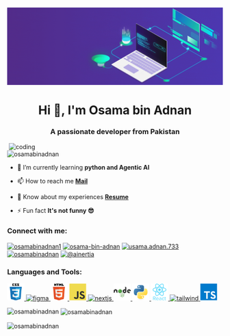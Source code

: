 ![logo](https://github.com/OsamabinAdnan/OsamabinAdnan/blob/main/header.gif)

<h1 align="center">Hi 👋, I'm Osama bin Adnan</h1>
<h3 align="center">A passionate developer from Pakistan</h3>

<img align="right" alt="coding" width="500" src="https://camo.githubusercontent.com/4d9f5ecceb711eec6e2018f38a5677dc657c9738d4a65ba3b928c41c0a45b439/68747470733a2f2f6d69726f2e6d656469756d2e636f6d2f6d61782f313336302f302a37513379765349765f7430696f4a2d5a2e676966">


<p align="left"> <img src="https://komarev.com/ghpvc/?username=osamabinadnan&label=Profile%20views&color=0e75b6&style=flat" alt="osamabinadnan" /> </p>

- 🌱 I’m currently learning **python and Agentic AI**

- 📫 How to reach me [**Mail**](imosamabinadnan@gmail.com)

- 📄 Know about my experiences [**Resume**](https://drive.google.com/file/d/1FXcpjhG8j1iSw367Kc0X4NltCXGJZpPl/view)

- ⚡ Fun fact **It's not funny 😎**

<h3 align="left">Connect with me:</h3>
<p align="left">
  <a href="https://twitter.com/osamabinadnan1" target="blank"><img align="center" src="https://raw.githubusercontent.com/rahuldkjain/github-profile-readme-generator/master/src/images/icons/Social/twitter.svg" alt="osamabinadnan1" height="30" width="40" /></a>
  <a href="https://linkedin.com/in/osama-bin-adnan" target="blank"><img align="center" src="https://raw.githubusercontent.com/rahuldkjain/github-profile-readme-generator/master/src/images/icons/Social/linked-in-alt.svg" alt="osama-bin-adnan" height="30" width="40" /></a>
  <a href="https://fb.com/usama.adnan.733" target="blank"><img align="center" src="https://raw.githubusercontent.com/rahuldkjain/github-profile-readme-generator/master/src/images/icons/Social/facebook.svg" alt="usama.adnan.733" height="30" width="40" /></a>
  <a href="https://instagram.com/osamabinadnan" target="blank"><img align="center" src="https://raw.githubusercontent.com/rahuldkjain/github-profile-readme-generator/master/src/images/icons/Social/instagram.svg" alt="osamabinadnan" height="30" width="40" /></a>
  <a href="https://www.youtube.com/@ainertia" target="blank"><img align="center" src="https://raw.githubusercontent.com/rahuldkjain/github-profile-readme-generator/master/src/images/icons/Social/youtube.svg" alt="@ainertia" height="30" width="40" /></a>
</p>

<h3 align="left">Languages and Tools:</h3>
<p align="left"> 
  <a href="https://www.w3schools.com/css/" target="_blank" rel="noreferrer"> <img src="https://raw.githubusercontent.com/devicons/devicon/master/icons/css3/css3-original-wordmark.svg" alt="css3" width="40" height="40"/> </a> 
  <a href="https://www.figma.com/" target="_blank" rel="noreferrer"> <img src="https://www.vectorlogo.zone/logos/figma/figma-icon.svg" alt="figma" width="40" height="40"/> </a> <a href="https://www.w3.org/html/" target="_blank" rel="noreferrer"> <img src="https://raw.githubusercontent.com/devicons/devicon/master/icons/html5/html5-original-wordmark.svg" alt="html5" width="40" height="40"/> </a> 
  <a href="https://developer.mozilla.org/en-US/docs/Web/JavaScript" target="_blank" rel="noreferrer"> <img src="https://raw.githubusercontent.com/devicons/devicon/master/icons/javascript/javascript-original.svg" alt="javascript" width="40" height="40"/> </a> <a href="https://nextjs.org/" target="_blank" rel="noreferrer"> <img src="https://cdn.worldvectorlogo.com/logos/nextjs-2.svg" alt="nextjs" width="40" height="40"/> </a> <a href="https://nodejs.org" target="_blank" rel="noreferrer"> <img src="https://raw.githubusercontent.com/devicons/devicon/master/icons/nodejs/nodejs-original-wordmark.svg" alt="nodejs" width="40" height="40"/> </a> <a href="https://www.python.org" target="_blank" rel="noreferrer"> <img src="https://raw.githubusercontent.com/devicons/devicon/master/icons/python/python-original.svg" alt="python" width="40" height="40"/> </a> <a href="https://reactjs.org/" target="_blank" rel="noreferrer"> <img src="https://raw.githubusercontent.com/devicons/devicon/master/icons/react/react-original-wordmark.svg" alt="react" width="40" height="40"/> </a> <a href="https://tailwindcss.com/" target="_blank" rel="noreferrer"> <img src="https://www.vectorlogo.zone/logos/tailwindcss/tailwindcss-icon.svg" alt="tailwind" width="40" height="40"/> </a> <a href="https://www.typescriptlang.org/" target="_blank" rel="noreferrer"> <img src="https://raw.githubusercontent.com/devicons/devicon/master/icons/typescript/typescript-original.svg" alt="typescript" width="40" height="40"/> </a> 
</p>

<p><img align="left" src="https://github-readme-stats.vercel.app/api/top-langs?username=osamabinadnan&show_icons=true&locale=en&layout=compact" alt="osamabinadnan" /></p>

<p>&nbsp;<img align="center" src="https://github-readme-stats.vercel.app/api?username=osamabinadnan&show_icons=true&locale=en" alt="osamabinadnan" /></p>

<p><img align="center" src="https://github-readme-streak-stats.herokuapp.com/?user=osamabinadnan&" alt="osamabinadnan" /></p>
